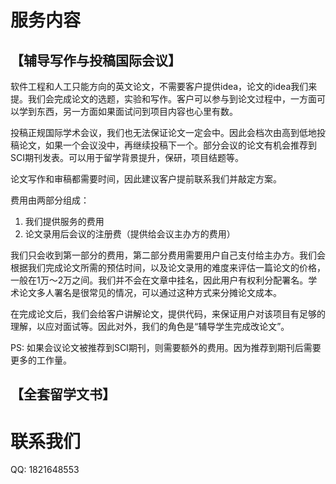 
# 服务内容

## 【辅导写作与投稿国际会议】
软件工程和人工只能方向的英文论文，不需要客户提供idea，论文的idea我们来提。我们会完成论文的选题，实验和写作。客户可以参与到论文过程中，一方面可以学到东西，另一方面如果面试问到项目内容也心里有数。

投稿正规国际学术会议，我们也无法保证论文一定会中。因此会档次由高到低地投稿论文，如果一个会议没中，再继续投稿下一个。部分会议的论文有机会推荐到SCI期刊发表。可以用于留学背景提升，保研，项目结题等。

论文写作和审稿都需要时间，因此建议客户提前联系我们并敲定方案。

费用由两部分组成：

1. 我们提供服务的费用
2. 论文录用后会议的注册费（提供给会议主办方的费用）

我们只会收到第一部分的费用，第二部分费用需要用户自己支付给主办方。我们会根据我们完成论文所需的预估时间，以及论文录用的难度来评估一篇论文的价格，一般在1万～2万之间。我们并不会在文章中挂名，因此用户有权利分配署名。学术论文多人署名是很常见的情况，可以通过这种方式来分摊论文成本。

在完成论文后，我们会给客户讲解论文，提供代码，来保证用户对该项目有足够的理解，以应对面试等。因此对外，我们的角色是“辅导学生完成改论文”。

PS: 如果会议论文被推荐到SCI期刊，则需要额外的费用。因为推荐到期刊后需要更多的工作量。

## 【全套留学文书】

# 联系我们

QQ: 1821648553
